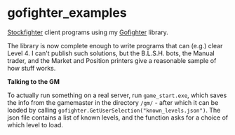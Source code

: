 # gofighter_examples

[Stockfighter](https://www.stockfighter.io) client programs using my [Gofighter](https://github.com/fohristiwhirl/gofighter) library.

The library is now complete enough to write programs that can (e.g.) clear Level 4. I can't publish such solutions, but the B.L.S.H. bots, the Manual trader, and the Market and Position printers give a reasonable sample of how stuff works.

**Talking to the GM**

To actually run something on a real server, run `game_start.exe`, which saves the info from the gamemaster in the directory `/gm/` - after which it can be loaded by calling `gofighter.GetUserSelection("known_levels.json")`. The json file contains a list of known levels, and the function asks for a choice of which level to load.
